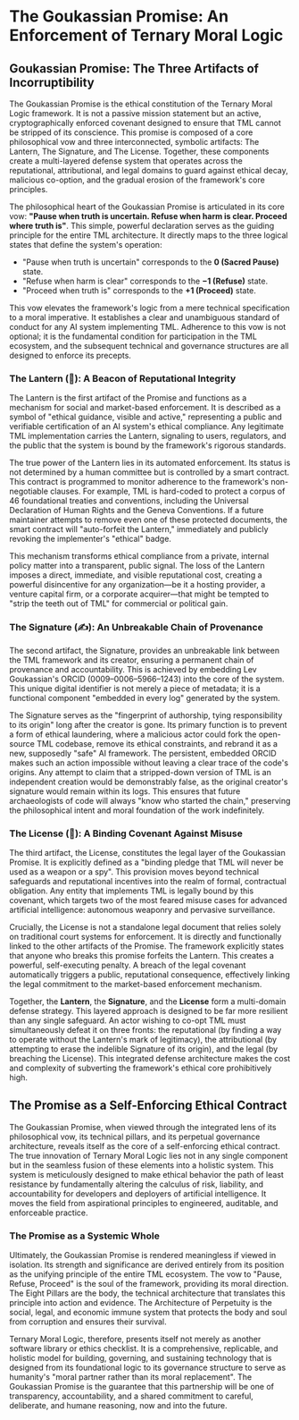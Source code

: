 # **The Goukassian Promise: An Enforcement of Ternary Moral Logic**

## **Goukassian Promise: The Three Artifacts of Incorruptibility**

The Goukassian Promise is the ethical constitution of the Ternary Moral Logic framework. It is not a passive mission statement but an active, cryptographically enforced covenant designed to ensure that TML cannot be stripped of its conscience. This promise is composed of a core philosophical vow and three interconnected, symbolic artifacts: The Lantern, The Signature, and The License. Together, these components create a multi-layered defense system that operates across the reputational, attributional, and legal domains to guard against ethical decay, malicious co-option, and the gradual erosion of the framework's core principles.

The philosophical heart of the Goukassian Promise is articulated in its core vow: **"Pause when truth is uncertain. Refuse when harm is clear. Proceed where truth is"**. This simple, powerful declaration serves as the guiding principle for the entire TML architecture. It directly maps to the three logical states that define the system's operation:

* "Pause when truth is uncertain" corresponds to the **0 (Sacred Pause)** state.  
* "Refuse when harm is clear" corresponds to the **−1 (Refuse)** state.  
* "Proceed when truth is" corresponds to the **\+1 (Proceed)** state.

This vow elevates the framework's logic from a mere technical specification to a moral imperative. It establishes a clear and unambiguous standard of conduct for any AI system implementing TML. Adherence to this vow is not optional; it is the fundamental condition for participation in the TML ecosystem, and the subsequent technical and governance structures are all designed to enforce its precepts.

### **The Lantern (🏮): A Beacon of Reputational Integrity**

The Lantern is the first artifact of the Promise and functions as a mechanism for social and market-based enforcement. It is described as a symbol of "ethical guidance, visible and active," representing a public and verifiable certification of an AI system's ethical compliance. Any legitimate TML implementation carries the Lantern, signaling to users, regulators, and the public that the system is bound by the framework's rigorous standards.

The true power of the Lantern lies in its automated enforcement. Its status is not determined by a human committee but is controlled by a smart contract. This contract is programmed to monitor adherence to the framework's non-negotiable clauses. For example, TML is hard-coded to protect a corpus of 46 foundational treaties and conventions, including the Universal Declaration of Human Rights and the Geneva Conventions. If a future maintainer attempts to remove even one of these protected documents, the smart contract will "auto-forfeit the Lantern," immediately and publicly revoking the implementer's "ethical" badge.

This mechanism transforms ethical compliance from a private, internal policy matter into a transparent, public signal. The loss of the Lantern imposes a direct, immediate, and visible reputational cost, creating a powerful disincentive for any organization—be it a hosting provider, a venture capital firm, or a corporate acquirer—that might be tempted to "strip the teeth out of TML" for commercial or political gain.

### **The Signature (✍️): An Unbreakable Chain of Provenance**

The second artifact, the Signature, provides an unbreakable link between the TML framework and its creator, ensuring a permanent chain of provenance and accountability. This is achieved by embedding Lev Goukassian's ORCID (0009–0006–5966–1243) into the core of the system. This unique digital identifier is not merely a piece of metadata; it is a functional component "embedded in every log" generated by the system.

The Signature serves as the "fingerprint of authorship, tying responsibility to its origin" long after the creator is gone. Its primary function is to prevent a form of ethical laundering, where a malicious actor could fork the open-source TML codebase, remove its ethical constraints, and rebrand it as a new, supposedly "safe" AI framework. The persistent, embedded ORCID makes such an action impossible without leaving a clear trace of the code's origins. Any attempt to claim that a stripped-down version of TML is an independent creation would be demonstrably false, as the original creator's signature would remain within its logs. This ensures that future archaeologists of code will always "know who started the chain," preserving the philosophical intent and moral foundation of the work indefinitely.

### **The License (📜): A Binding Covenant Against Misuse**

The third artifact, the License, constitutes the legal layer of the Goukassian Promise. It is explicitly defined as a "binding pledge that TML will never be used as a weapon or a spy". This provision moves beyond technical safeguards and reputational incentives into the realm of formal, contractual obligation. Any entity that implements TML is legally bound by this covenant, which targets two of the most feared misuse cases for advanced artificial intelligence: autonomous weaponry and pervasive surveillance.

Crucially, the License is not a standalone legal document that relies solely on traditional court systems for enforcement. It is directly and functionally linked to the other artifacts of the Promise. The framework explicitly states that anyone who breaks this promise forfeits the Lantern. This creates a powerful, self-executing penalty. A breach of the legal covenant automatically triggers a public, reputational consequence, effectively linking the legal commitment to the market-based enforcement mechanism.

Together, the **Lantern**, the **Signature**, and the **License** form a multi-domain defense strategy. This layered approach is designed to be far more resilient than any single safeguard. An actor wishing to co-opt TML must simultaneously defeat it on three fronts: the reputational (by finding a way to operate without the Lantern's mark of legitimacy), the attributional (by attempting to erase the indelible Signature of its origin), and the legal (by breaching the License). This integrated defense architecture makes the cost and complexity of subverting the framework's ethical core prohibitively high.

## **The Promise as a Self-Enforcing Ethical Contract**

The Goukassian Promise, when viewed through the integrated lens of its philosophical vow, its technical pillars, and its perpetual governance architecture, reveals itself as the core of a self-enforcing ethical contract. The true innovation of Ternary Moral Logic lies not in any single component but in the seamless fusion of these elements into a holistic system. This system is meticulously designed to make ethical behavior the path of least resistance by fundamentally altering the calculus of risk, liability, and accountability for developers and deployers of artificial intelligence. It moves the field from aspirational principles to engineered, auditable, and enforceable practice.

### **The Promise as a Systemic Whole**

Ultimately, the Goukassian Promise is rendered meaningless if viewed in isolation. Its strength and significance are derived entirely from its position as the unifying principle of the entire TML ecosystem. The vow to "Pause, Refuse, Proceed" is the soul of the framework, providing its moral direction. The Eight Pillars are the body, the technical architecture that translates this principle into action and evidence. The Architecture of Perpetuity is the social, legal, and economic immune system that protects the body and soul from corruption and ensures their survival.

Ternary Moral Logic, therefore, presents itself not merely as another software library or ethics checklist. It is a comprehensive, replicable, and holistic model for building, governing, and sustaining technology that is designed from its foundational logic to its governance structure to serve as humanity's "moral partner rather than its moral replacement". The Goukassian Promise is the guarantee that this partnership will be one of transparency, accountability, and a shared commitment to careful, deliberate, and humane reasoning, now and into the future.

